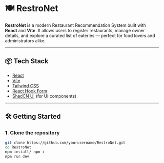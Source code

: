 # 🍽️ RestroNet

**RestroNet** is a modern Restaurant Recommendation System built with **React** and **Vite**. It allows users to register restaurants, manage owner details, and explore a curated list of eateries — perfect for food lovers and administrators alike.

---

## 📦 Tech Stack

- [React](https://reactjs.org/)
- [Vite](https://vitejs.dev/)
- [Tailwind CSS](https://tailwindcss.com/)
- [React Hook Form](https://react-hook-form.com/)
- [ShadCN UI](https://ui.shadcn.com/) (for UI components)

---


## 🛠️ Getting Started

### 1. Clone the repository

```bash
git clone https://github.com/yourusername/RestroNet.git
cd RestroNet
npm install/ npm i
npm run dev


